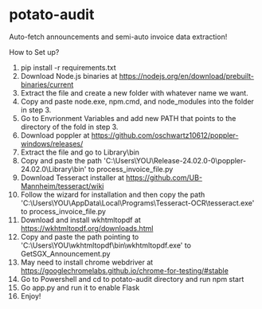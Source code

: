 # potato-audit
 Auto-fetch announcements and semi-auto invoice data extraction!

How to Set up?
1. pip install -r requirements.txt
2. Download Node.js binaries at https://nodejs.org/en/download/prebuilt-binaries/current
3. Extract the file and create a new folder with whatever name we want.
4. Copy and paste node.exe, npm.cmd, and node_modules into the folder in step 3.
5. Go to Envrionment Variables and add new PATH that points to the directory of the fold in step 3.
6. Download poppler at https://github.com/oschwartz10612/poppler-windows/releases/
7. Extract the file and go to Library\bin
8. Copy and paste the path 'C:\Users\YOU\Release-24.02.0-0\poppler-24.02.0\Library\bin' to process_invoice_file.py
9. Download Tesseract installer at https://github.com/UB-Mannheim/tesseract/wiki 
10. Follow the wizard for installation and then copy the path
	'C:\Users\YOU\AppData\Local\Programs\Tesseract-OCR\tesseract.exe'
    to process_invoice_file.py
11. Download and install wkhtmltopdf at https://wkhtmltopdf.org/downloads.html
12. Copy and paste the path pointing to 'C:\Users\YOU\wkhtmltopdf\bin\wkhtmltopdf.exe' to GetSGX_Announcement.py
13. May need to install chrome webdriver at https://googlechromelabs.github.io/chrome-for-testing/#stable
14. Go to Powershell and cd to potato-audit directory and run 
	npm start
15. Go app.py and run it to enable Flask
16. Enjoy!
